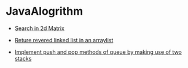 # JavaAlogrithm

- [Search in 2d Matrix](https://github.com/boyuandong/JavaAlogrithm-/blob/master/Code/SearchIn2DMatrix/SearchIn2DMatrix.md)

- [Reture revered linked list in an arraylist](https://github.com/boyuandong/JavaAlogrithm-/blob/master/Code/ReturnReversedrLinkedList/ReturnReversdLinkedList.md)

- [Implement push and pop methods of queue by making use of two stacks](https://github.com/boyuandong/JavaAlogrithm-/blob/master/Code/StackToQueue/StackToQueue.md)

